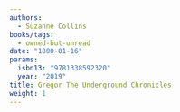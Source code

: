 ```yaml
---
authors:
  - Suzanne Collins
books/tags:
  - owned-but-unread
date: "1800-01-16"
params:
  isbn13: "9781338592320"
  year: "2019"
title: Gregor The Underground Chronicles
weight: 1
---
```


<!--more-->
